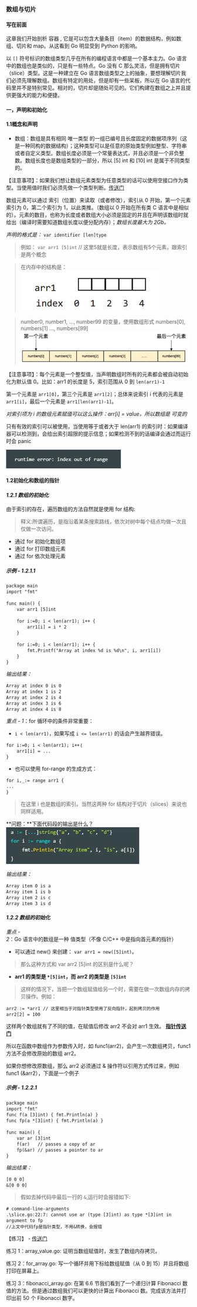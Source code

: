 ### **数组与切片**

#### **写在前面**

这章我们开始剖析 容器 , 它是可以包含大量条目（item）的数据结构，例如数组、切片和 map。从这看到 Go 明显受到 Python 的影响。

以 `[]` 符号标识的数组类型几乎在所有的编程语言中都是一个基本主力。Go 语言中的数组也是类似的，只是有一些特点。Go 没有 C 那么灵活，但是拥有切片（slice）类型。这是一种建立在 Go 语言数组类型之上的抽象，要想理解切片我们必须先理解数组。数组有特定的用处，但是却有一些呆板，所以在 Go 语言的代码里并不是特别常见。相对的，切片却是随处可见的。它们构建在数组之上并且提供更强大的能力和便捷。

#### **一，声明和初始化**

#### **1.1概念和声明**

* 数组：数组是具有相同 唯一类型 的一组已编号且长度固定的数据项序列（这是一种同构的数据结构）；这种类型可以是任意的原始类型例如整型、字符串或者自定义类型。数组长度必须是一个常量表达式，并且必须是一个非负整数。数组长度也是数组类型的一部分，所以 [5] int 和 [10] int 是属于不同类型的。

【注意事项】：如果我们想让数组元素类型为任意类型的话可以使用空接口作为类型。当使用值时我们必须先做一个类型判断。[传送门]()

数组元素可以通过 索引（位置）来读取（或者修改），索引从 0 开始，第一个元素索引为 0，第二个索引为 1，以此类推。（数组以 0 开始在所有类 C 语言中是相似的）。元素的数目，也称为长度或者数组大小必须是固定的并且在声明该数组时就给出（编译时需要知道数组长度以便分配内存）；*_数组长度最大为 2Gb。_*

*声明的格式是：*
`var identifier [len]type`
> 例如：
`var arr1 [5]int` // 这里5就是长度，表示数组有5个元素，跟索引是两个概念

> 在内存中的结构是：
![](./images/d15md_a.jpg)


> number0, number1, ..., number99 的变量，使用数组形式 numbers[0], numbers[1] ..., numbers[99] 
![](./images/d15md_d.jpg)



【注意事项】：每个元素是一个整型值，当声明数组时所有的元素都会被自动初始化为默认值 0。比如：arr1 的长度是 5，索引范围从 0 到 `len(arr1)-1`

第一个元素是 `arr1[0]`，第三个元素是 `arr1[2]`；总体来说索引 i 代表的元素是 `arr1[i]`，最后一个元素是 `arr1[len(arr1)-1]`。

*_对索引项为 i 的数组元素赋值可以这么操作：arr[i] = value，所以数组是 可变的_*

只有有效的索引可以被使用，当使用等于或者大于 len(arr1) 的索引时：如果编译器可以检测到，会给出索引超限的提示信息；如果检测不到的话编译会通过而运行时会 panic

![](./images/d15md_b.jpg)

#### **1.2初始化和数组的指针**
#### *1.2.1 数组的初始化*
由于索引的存在，遍历数组的方法自然就是使用 for 结构:
> 释义:所谓遍历，是指沿着某条搜索路线，依次对树中每个结点均做一次且仅做一次访问。

* 通过 for 初始化数组项
* 通过 for 打印数组元素
* 通过 for 依次处理元素

##### *_示例 - 1.2.1.1_*
```
package main
import "fmt"

func main() {
    var arr1 [5]int

    for i:=0; i < len(arr1); i++ {
        arr1[i] = i * 2
    }

    for i:=0; i < len(arr1); i++ {
        fmt.Printf("Array at index %d is %d\n", i, arr1[i])
    }
}
```
*输出结果：*
```
Array at index 0 is 0
Array at index 1 is 2
Array at index 2 is 4
Array at index 3 is 6
Array at index 4 is 8
```

*_重点 - 1_*：for 循环中的条件非常重要：
* `i < len(arr1)`，如果写成 `i <= len(arr1)` 的话会产生越界错误。
```
for i:=0; i < len(arr1); i++｛
    arr1[i] = ...
}
```
* 也可以使用 for-range 的生成方式：
```
for i,_:= range arr1 {
...
}
```
> 在这里 i 也是数组的索引。当然这两种 for 结构对于切片（slices）来说也同样适用。

**问题：**下面代码段的输出是什么？
![](./images/d15md_c.jpg)


*输出结果：*
```
Array item 0 is a
Array item 1 is b
Array item 2 is c
Array item 3 is d
```
#### *1.2.2 数组的初始化*
*_重点 - 2_*：Go 语言中的数组是一种 值类型（不像 C/C++ 中是指向首元素的指针）

* 可以通过 new() 来创建： `var arr1 = new([5]int)`。

> 那么这种方式和 var arr2 [5]int 的区别是什么呢？

* **arr1 的类型是 `*[5]int`，而 arr2 的类型是 `[5]int`**
> 这样的情况下，当把一个数组赋值给另一个时，需要在做一次数组内存的拷贝操作。例如：
```
arr2 := *arr1 // 这里相当于对指针类型使用了反向指针，起到拷贝的作用
arr2[2] = 100
```
这样两个数组就有了不同的值，在赋值后修改 arr2 不会对 arr1 生效。
[**指针传送门**](./day08a.md)

所以在函数中数组作为参数传入时，如 func1(arr2)，会产生一次数组拷贝，func1 方法不会修改原始的数组 arr2。

如果你想修改原数组，那么 arr2 必须通过 & 操作符以引用方式传过来，例如 func1 (&arr2），下面是一个例子
##### *_示例 - 1.2.2.1_*
```
package main
import "fmt"
func f(a [3]int) { fmt.Println(a) }
func fp(a *[3]int) { fmt.Println(a) }

func main() {
    var ar [3]int
    f(ar)   // passes a copy of ar
    fp(&ar) // passes a pointer to ar
}
```
*输出结果：*
```
[0 0 0]
&[0 0 0]
```
> 假如去掉代码中最后一行的 `&`,运行时会报错如下:
```
# command-line-arguments
.\slice.go:22:7: cannot use ar (type [3]int) as type *[3]int in argument to fp
//上文中代码fp是指针类型，不用&转换，会报错
```

【练习】 - [传送门](../arry_slice.md)

练习 1：array_value.go: 证明当数组赋值时，发生了数组内存拷贝。

练习 2：for_array.go: 写一个循环并用下标给数组赋值（从 0 到 15）并且将数组打印在屏幕上。

练习 3：fibonacci_array.go: 在第 6.6 节我们看到了一个递归计算 Fibonacci 数值的方法。但是通过数组我们可以更快的计算出 Fibonacci 数。完成该方法并打印出前 50 个 Fibonacci 数字。